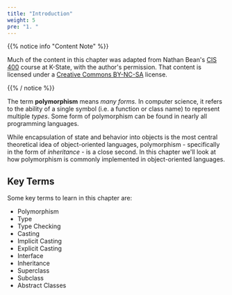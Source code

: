 ```yaml
---
title: "Introduction"
weight: 5
pre: "1. "
---
```


{{% notice info "Content Note" %}}

Much of the content in this chapter was adapted from Nathan Bean's [CIS 400](https://textbooks.cs.ksu.edu/cis400/1-object-orientation/02-polymorphism/) course at K-State, with the author's permission. That content is licensed under a [Creative Commons BY-NC-SA](https://creativecommons.org/licenses/by-nc-sa/4.0/) license.

{{% / notice %}}

The term **polymorphism** means *many forms.*  In computer science, it refers to the ability of a single symbol (i.e. a function or class name) to represent multiple *types*.  Some form of polymorphism can be found in nearly all programming languages. 

While encapsulation of state and behavior into objects is the most central theoretical idea of object-oriented languages, polymorphism - specifically in the form of _inheritance_ - is a close second.  In this chapter we'll look at how polymorphism is commonly implemented in object-oriented languages.

## Key Terms

Some key terms to learn in this chapter are:

* Polymorphism
* Type
* Type Checking
* Casting
* Implicit Casting
* Explicit Casting
* Interface
* Inheritance
* Superclass
* Subclass
* Abstract Classes
